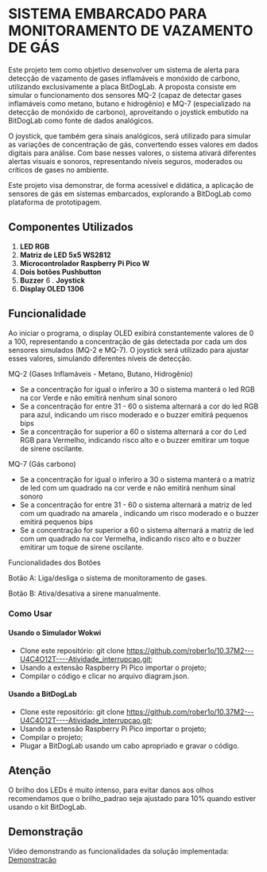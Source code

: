 # SISTEMA EMBARCADO PARA MONITORAMENTO DE VAZAMENTO DE GÁS

Este projeto tem como objetivo desenvolver um sistema de alerta para detecção de vazamento de gases inflamáveis e monóxido de carbono, utilizando exclusivamente a placa BitDogLab. A proposta consiste em simular o funcionamento dos sensores MQ-2 (capaz de detectar gases inflamáveis como metano, butano e hidrogênio) e MQ-7 (especializado na detecção de monóxido de carbono), aproveitando o joystick embutido na BitDogLab como fonte de dados analógicos.

O joystick, que também gera sinais analógicos, será utilizado para simular as variações de concentração de gás, convertendo esses valores em dados digitais para análise. Com base nesses valores, o sistema ativará diferentes alertas visuais e sonoros, representando níveis seguros, moderados ou críticos de gases no ambiente.

Este projeto visa demonstrar, de forma acessível e didática, a aplicação de sensores de gás em sistemas embarcados, explorando a BitDogLab como plataforma de prototipagem. 

## Componentes Utilizados

1. **LED RGB** 
2. **Matriz de LED 5x5 WS2812** 
3. **Microcontrolador Raspberry Pi Pico W**
4. **Dois botões Pushbutton**
5. **Buzzer**
6 . **Joystick**
7. **Display OLED 1306**

## Funcionalidade

Ao iniciar o programa, o display OLED exibirá constantemente valores de 0 a 100, representando a concentração de gás detectada por cada um dos sensores simulados (MQ-2 e MQ-7). O joystick será utilizado para ajustar esses valores, simulando diferentes níveis de detecção.

MQ-2 (Gases Inflamáveis - Metano, Butano, Hidrogênio)

 - Se a concentração for igual o inferiro a 30 o sistema manterá o led RGB na cor Verde e não emitirá nenhum sinal sonoro
 - Se a concentração for entre 31 - 60 o sistema alternará  a cor do led RGB para azul, indicando um risco moderado e o buzzer emitirá pequenos bips
 - Se a concentração for superior a 60 o sistema alternará a cor do Led RGB para Vermelho, indicando risco alto e o buzzer emitirar um toque de sirene oscilante.


 MQ-7 (Gás carbono)

 - Se a concentração for igual o inferiro a 30 o sistema manterá o a matriz de led com um quadrado na cor verde e não emitirá nenhum sinal sonoro
 - Se a concentração for entre 31 - 60 o sistema alternará a matriz de led com um quadrado na amarela , indicando um risco moderado e o buzzer emitirá pequenos bips
 - Se a concentração for superior a 60 o sistema alternará  a matriz de led com um quadrado na cor Vermelha, indicando risco alto e o buzzer emitirar um toque de sirene oscilante.

Funcionalidades dos Botões

Botão A: Liga/desliga o sistema de monitoramento de gases.

Botão B: Ativa/desativa a sirene manualmente.

### Como Usar

#### Usando o Simulador Wokwi

- Clone este repositório: git clone https://github.com/rober1o/10.37M2---U4C4O12T----Atividade_interrupcao.git;
- Usando a extensão Raspberry Pi Pico importar o projeto;
- Compilar o código e clicar no arquivo diagram.json.

#### Usando a BitDogLab

- Clone este repositório: git clone https://github.com/rober1o/10.37M2---U4C4O12T----Atividade_interrupcao.git;
- Usando a extensão Raspberry Pi Pico importar o projeto;
- Compilar o projeto;
- Plugar a BitDogLab usando um cabo apropriado e gravar o código.

## Atenção

O brilho dos LEDs é muito intenso, para evitar danos aos olhos recomendamos que o brilho_padrao seja ajustado para 10% quando estiver usando o kit BitDogLab.

## Demonstração

<!-- TODO: adicionar link do vídeo -->
Vídeo demonstrando as funcionalidades da solução implementada: [Demonstração](https://youtu.be/pDz5KutL2i4)
